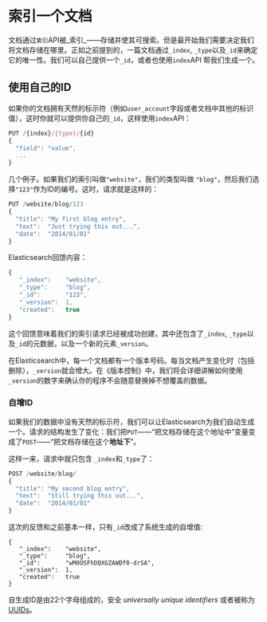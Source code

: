 # 索引一个文档

文档通过`索引`API被_索引_——存储并使其可搜索。但是最开始我们需要决定我们将文档存储在哪里。正如之前提到的，一篇文档通过`_index`, `_type`以及`_id`来确定它的唯一性。我们可以自己提供一个`_id`，或者也使用`index`API 帮我们生成一个。


## 使用自己的ID

如果你的文档拥有天然的标示符（例如`user_account`字段或者文档中其他的标识值），这时你就可以提供你自己的`_id`，这样使用`index`API：

```js
PUT /{index}/{type}/{id}
{
  "field": "value",
  ...
}
```
几个例子。如果我们的索引叫做`"website"`，我们的类型叫做 `"blog"`，然后我们选择`"123"`作为ID的编号。这时，请求就是这样的：
```js
PUT /website/blog/123
{
  "title": "My first blog entry",
  "text":  "Just trying this out...",
  "date":  "2014/01/01"
}
```

Elasticsearch回馈内容：

```js
{
   "_index":    "website",
   "_type":     "blog",
   "_id":       "123",
   "_version":  1,
   "created":   true
}
```
这个回馈意味着我们的索引请求已经被成功创建，其中还包含了`_index`, `_type`以及`_id`的元数据，以及一个新的元素`_version`。

在Elasticsearch中，每一个文档都有一个版本号码。每当文档产生变化时（包括删除），`_version`就会增大。在《版本控制》中，我们将会详细讲解如何使用`_version`的数字来确认你的程序不会随意替换掉不想覆盖的数据。

### 自增ID

如果我们的数据中没有天然的标示符，我们可以让Elasticsearch为我们自动生成一个。请求的结构发生了变化：我们把`PUT`——“把文档存储在这个地址中”变量变成了`POST`——“把文档存储在这个**地址下**”。

这样一来，请求中就只包含 `_index`和`_type`了：

```js
POST /website/blog/
{
  "title": "My second blog entry",
  "text":  "Still trying this out...",
  "date":  "2014/01/01"
}
```

这次的反馈和之前基本一样，只有`_id`改成了系统生成的自增值:

```
{
   "_index":    "website",
   "_type":     "blog",
   "_id":       "wM0OSFhDQXGZAWDf0-drSA",
   "_version":  1,
   "created":   true
}
```
自生成ID是由22个字母组成的，安全
_universally unique identifiers_ 或者被称为[UUIDs](http://baike.baidu.com/view/1052579.htm?fr=aladdin)。




